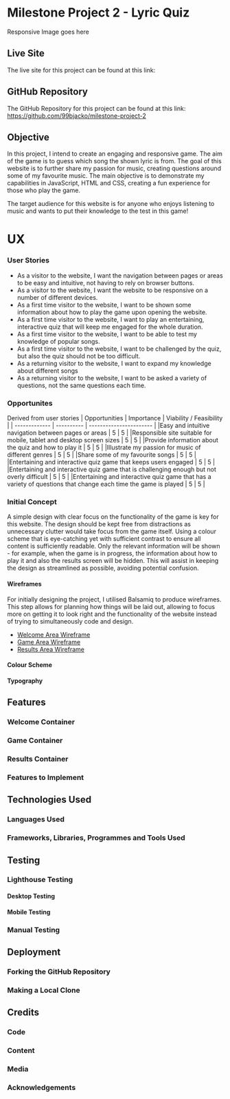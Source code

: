 # Milestone Project 2 - Lyric Quiz

Responsive Image goes here

## Live Site

The live site for this project can be found at this link:

## GitHub Repository

The GitHub Repository for this project can be found at this link: <https://github.com/99bjacko/milestone-project-2>

## Objective

In this project, I intend to create an engaging and responsive game. The aim of the game is to guess which song the shown lyric is from. The goal of this website is to further share my passion for music, creating questions around some of my favourite music. The main objective is to demonstrate my capabilities in JavaScript, HTML and CSS, creating a fun experience for those who play the game.

The target audience for this website is for anyone who enjoys listening to music and wants to put their knowledge to the test in this game!

# UX

### User Stories

- As a visitor to the website, I want the navigation between pages or areas to be easy and intuitive, not having to rely on browser buttons.
- As a visitor to the website, I want the website to be responsive on a number of different devices.
- As a first time visitor to the website, I want to be shown some information about how to play the game upon opening the website.
- As a first time visitor to the website, I want to play an entertaining, interactive quiz that will keep me engaged for the whole duration.
- As a first time visitor to the website, I want to be able to test my knowledge of popular songs.
- As a first time visitor to the website, I want to be challenged by the quiz, but also the quiz should not be too difficult.
- As a returning visitor to the website, I want to expand my knowledge about different songs
- As a returning visitor to the website, I want to be asked a variety of questions, not the same questions each time.

### Opportunites

Derived from user stories
| Opportunities | Importance | Viability / Feasibility |
| ------------- | ---------- | ----------------------- |
|Easy and intuitive navigation between pages or areas | 5 | 5 |
|Responsible site suitable for mobile, tablet and desktop screen sizes | 5 | 5 |
|Provide information about the quiz and how to play it | 5 | 5 |
|Illustrate my passion for music of different genres | 5 | 5 |
|Share some of my favourite songs | 5 | 5 |
|Entertaining and interactive quiz game that keeps users engaged | 5 | 5 |
|Entertaining and interactive quiz game that is challenging enough but not overly difficult | 5 | 5 |
|Entertaining and interactive quiz game that has a variety of questions that change each time the game is played | 5 | 5 |

### Initial Concept

A simple design with clear focus on the functionality of the game is key for this website. The design should be kept free from distractions as unnecessary clutter would take focus from the game itself. Using a colour scheme that is eye-catching yet with sufficient contrast to ensure all content is sufficiently readable. Only the relevant information will be shown - for example, when the game is in progress, the information about how to play it and also the results screen will be hidden. This will assist in keeping the design as streamlined as possible, avoiding potential confusion.

#### Wireframes

For initially designing the project, I utilised Balsamiq to produce wireframes. This step allows for planning how things will be laid out, allowing to focus more on getting it to look right and the functionality of the website instead of trying to simultaneously code and design.

- [Welcome Area Wireframe](./docs/wireframes/welcome_wireframe.png)
- [Game Area Wireframe](./docs/wireframes/game_wireframe.png)
- [Results Area Wireframe](./docs/wireframes/results_wireframe.png)

#### Colour Scheme

#### Typography

## Features

### Welcome Container

### Game Container

### Results Container

### Features to Implement

## Technologies Used

### Languages Used

### Frameworks, Libraries, Programmes and Tools Used

## Testing

### Lighthouse Testing

#### Desktop Testing

#### Mobile Testing

### Manual Testing

## Deployment

### Forking the GitHub Repository

### Making a Local Clone

## Credits

### Code

### Content

### Media

### Acknowledgements